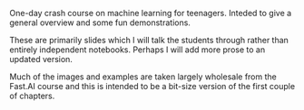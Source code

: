 One-day crash course on machine learning for teenagers. Inteded to give a general overview and some fun demonstrations.

These are primarily slides which I will talk the students through rather than entirely independent notebooks. Perhaps I will add more prose to an updated version.

Much of the images and examples are taken largely wholesale from the Fast.AI course and this is intended to be a bit-size version of the first couple of chapters.

